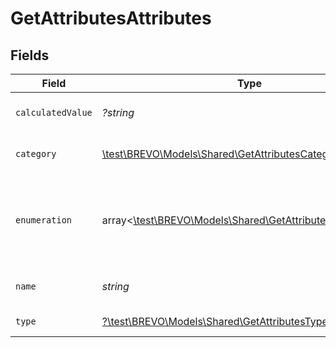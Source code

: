 # GetAttributesAttributes


## Fields

| Field                                                                                                        | Type                                                                                                         | Required                                                                                                     | Description                                                                                                  | Example                                                                                                      |
| ------------------------------------------------------------------------------------------------------------ | ------------------------------------------------------------------------------------------------------------ | ------------------------------------------------------------------------------------------------------------ | ------------------------------------------------------------------------------------------------------------ | ------------------------------------------------------------------------------------------------------------ |
| `calculatedValue`                                                                                            | *?string*                                                                                                    | :heavy_minus_sign:                                                                                           | Calculated value formula                                                                                     | COUNT[ORDER_ID,ORDER_DATE,==,NOW(-1)]                                                                        |
| `category`                                                                                                   | [\test\BREVO\Models\Shared\GetAttributesCategory](../../Models/Shared/GetAttributesCategory.md)              | :heavy_check_mark:                                                                                           | Category of the attribute                                                                                    | category                                                                                                     |
| `enumeration`                                                                                                | array<[\test\BREVO\Models\Shared\GetAttributesEnumeration](../../Models/Shared/GetAttributesEnumeration.md)> | :heavy_minus_sign:                                                                                           | Parameter only available for "category" type attributes.                                                     |                                                                                                              |
| `name`                                                                                                       | *string*                                                                                                     | :heavy_check_mark:                                                                                           | Name of the attribute                                                                                        | LASTNAME                                                                                                     |
| `type`                                                                                                       | [?\test\BREVO\Models\Shared\GetAttributesType](../../Models/Shared/GetAttributesType.md)                     | :heavy_minus_sign:                                                                                           | Type of the attribute                                                                                        | text                                                                                                         |